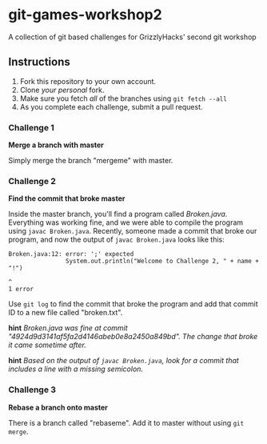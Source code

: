 # git-games-workshop2
A collection of git based challenges for GrizzlyHacks' second git workshop

## Instructions

1. Fork this repository to your own account.
2. Clone *your personal* fork.
3. Make sure you fetch *all* of the branches using `git fetch --all`
4. As you complete each challenge, submit a pull request.

### Challenge 1
**Merge a branch with master**

Simply merge the branch "mergeme" with master.

### Challenge 2
**Find the commit that broke master**

Inside the master branch, you'll find a program called *Broken.java*. Everything was working fine, and we were able to compile the program using `javac Broken.java`. Recently, someone made a commit that broke our program, and now the output of `javac Broken.java` looks like this:

```
Broken.java:12: error: ';' expected
                System.out.println("Welcome to Challenge 2, " + name + "!")
                                                                           ^
1 error
```

Use `git log` to find the commit that broke the program and add that commit ID to a new file called "broken.txt".

**hint** *Broken.java was fine at commit "4924d9d3141af5fa2d4146abeb0e8a2450a849bd". The change that broke it came sometime after.*

**hint** *Based on the output of `javac Broken.java`, look for a commit that includes a line with a missing semicolon.*

### Challenge 3
**Rebase a branch onto master**

There is a branch called "rebaseme". Add it to master without using `git merge`.
